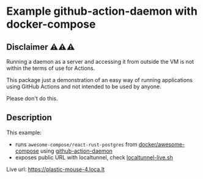 # Example github-action-daemon with docker-compose

## Disclaimer ⚠️⚠️⚠️

Running a daemon as a server and accessing it from outside the VM is not within the terms of use for Actions. 

This package just a demonstration of an easy way of running applications using GitHub Actions and not intended to be used by anyone.

Please don't do this.

## Description

This example:
- runs `awesome-compose/react-rust-postgres` from [docker/awesome-compose](https://github.com/docker/awesome-compose) using [github-action-daemon](https://github.com/vladkosinov/github-action-daemon)
- exposes public URL with localtunnel, check [localtunnel-live.sh](https://github.com/vladkosinov/github-action-daemon-example-docker-compose/blob/main/localtunnel-live.sh)


Live url: https://plastic-mouse-4.loca.lt


